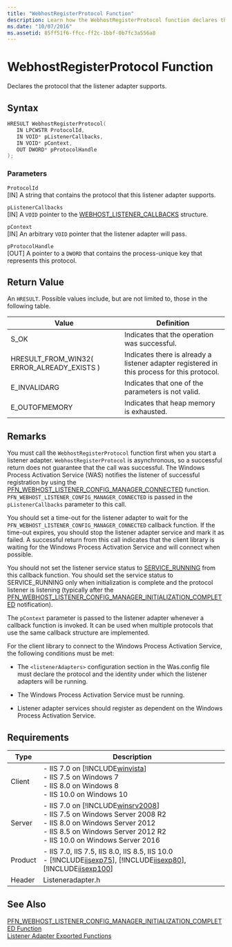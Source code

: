 ```yaml
---
title: "WebhostRegisterProtocol Function"
description: Learn how the WebhostRegisterProtocol function declares the protocol that the listener adapter supports.
ms.date: "10/07/2016"
ms.assetid: 85ff51f6-ffcc-ff2c-1bbf-0b7fc3a556a8
---
```

# WebhostRegisterProtocol Function
Declares the protocol that the listener adapter supports.  
  
## Syntax  
  
```cpp  
HRESULT WebhostRegisterProtocol(  
   IN LPCWSTR ProtocolId,  
   IN VOID* pListenerCallbacks,  
   IN VOID* pContext,  
   OUT DWORD* pProtocolHandle  
);  
```  
  
### Parameters  
 `ProtocolId`  
 [IN] A string that contains the protocol that this listener adapter supports.  
  
 `pListenerCallbacks`  
 [IN] A `VOID` pointer to the [WEBHOST_LISTENER_CALLBACKS](../../web-development-reference/native-code-api-reference/webhost-listener-callbacks-structure.md) structure.  
  
 `pContext`  
 [IN] An arbitrary `VOID` pointer that the listener adapter will pass.  
  
 `pProtocolHandle`  
 [OUT] A pointer to a `DWORD` that contains the process-unique key that represents this protocol.  
  
## Return Value  
 An `HRESULT`. Possible values include, but are not limited to, those in the following table.  
  
|Value|Definition|  
|-----------|----------------|  
|S_OK|Indicates that the operation was successful.|  
|HRESULT_FROM_WIN32( ERROR_ALREADY_EXISTS )|Indicates there is already a listener adapter registered in this process for this protocol.|  
|E_INVALIDARG|Indicates that one of the parameters is not valid.|  
|E_OUTOFMEMORY|Indicates that heap memory is exhausted.|  
  
## Remarks  
 You must call the `WebhostRegisterProtocol` function first when you start a listener adapter. `WebhostRegisterProtocol` is asynchronous, so a successful return does not guarantee that the call was successful. The Windows Process Activation Service (WAS) notifies the listener of successful registration by using the [PFN_WEBHOST_LISTENER_CONFIG_MANAGER_CONNECTED](../../web-development-reference/native-code-api-reference/pfn-webhost-listener-config-manager-connected-function.md) function. `PFN_WEBHOST_LISTENER_CONFIG_MANAGER_CONNECTED` is passed in the `pListenerCallbacks` parameter to this call.  
  
 You should set a time-out for the listener adapter to wait for the `PFN_WEBHOST_LISTENER_CONFIG_MANAGER_CONNECTED` callback function. If the time-out expires, you should stop the listener adapter service and mark it as failed. A successful return from this call indicates that the client library is waiting for the Windows Process Activation Service and will connect when possible.  
  
 You should not set the listener service status to [SERVICE_RUNNING](https://go.microsoft.com/fwlink/?LinkId=63964) from this callback function. You should set the service status to SERVICE_RUNNING only when initialization is complete and the protocol listener is listening (typically after the [PFN_WEBHOST_LISTENER_CONFIG_MANAGER_INITIALIZATION_COMPLETED](../../web-development-reference/native-code-api-reference/pfn-webhost-listener-config-manager-initialization-completed-function.md) notification).  
  
 The `pContext` parameter is passed to the listener adapter whenever a callback function is invoked. It can be used when multiple protocols that use the same callback structure are implemented.  
  
 For the client library to connect to the Windows Process Activation Service, the following conditions must be met:  
  
- The `<listenerAdapters>` configuration section in the Was.config file must declare the protocol and the identity under which the listener adapters will be running.  
  
- The Windows Process Activation Service must be running.  
  
- Listener adapter services should register as dependent on the Windows Process Activation Service.  
  
## Requirements  
  
|Type|Description|  
|----------|-----------------|  
|Client|-   IIS 7.0 on [!INCLUDE[winvista](../../wmi-provider/includes/winvista-md.md)]<br />-   IIS 7.5 on Windows 7<br />-   IIS 8.0 on Windows 8<br />-   IIS 10.0 on Windows 10|  
|Server|-   IIS 7.0 on [!INCLUDE[winsrv2008](../../wmi-provider/includes/winsrv2008-md.md)]<br />-   IIS 7.5 on Windows Server 2008 R2<br />-   IIS 8.0 on Windows Server 2012<br />-   IIS 8.5 on Windows Server 2012 R2<br />-   IIS 10.0 on Windows Server 2016|  
|Product|-   IIS 7.0, IIS 7.5, IIS 8.0, IIS 8.5, IIS 10.0<br />-   [!INCLUDE[iisexp75](../../web-development-reference/native-code-api-reference/includes/iisexp75-md.md)], [!INCLUDE[iisexp80](../../web-development-reference/native-code-api-reference/includes/iisexp80-md.md)], [!INCLUDE[iisexp100](../../web-development-reference/native-code-api-reference/includes/iisexp100-md.md)]|  
|Header|Listeneradapter.h|  
  
## See Also  
 [PFN_WEBHOST_LISTENER_CONFIG_MANAGER_INITIALIZATION_COMPLETED Function](../../web-development-reference/native-code-api-reference/pfn-webhost-listener-config-manager-initialization-completed-function.md)   
 [Listener Adapter Exported Functions](../../web-development-reference/native-code-api-reference/listener-adapter-exported-functions.md)

